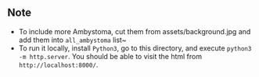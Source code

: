 ## Note

* To include more Ambystoma, cut them from assets/background.jpg and add them into `all_ambystoma` list~
* To run it locally, install `Python3`, go to this directory, and execute `python3 -m http.server`. You should be able to visit the html from `http://localhost:8000/`.